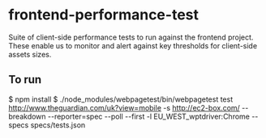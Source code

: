 frontend-performance-test
=========================

Suite of client-side performance tests to run against the frontend project. These enable us to monitor and alert against key thresholds for client-side assets sizes.

To run
------

 $ npm install
 $ ./node_modules/webpagetest/bin/webpagetest test http://www.theguardian.com/uk?view=mobile -s http://ec2-box.com/  --breakdown  --reporter=spec --poll --first -l EU_WEST_wptdriver:Chrome --specs specs/tests.json